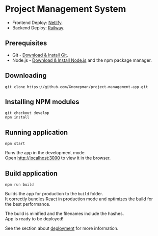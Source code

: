 
# Project Management System

- Frontend Deploy: [Netlify](https://pro-pm-app.netlify.app/).
- Backend Deploy: [Railway](https://pm-app-back-production.up.railway.app).

## Prerequisites

- Git - [Download & Install Git](https://git-scm.com/downloads).
- Node.js - [Download & Install Node.js](https://nodejs.org/en/download/) and the npm package manager.

## Downloading

```
git clone https://github.com/Gnomepman/project-management-app.git
```

## Installing NPM modules

```
git checkout develop
npm install
```

## Running application

```
npm start
```

Runs the app in the development mode.\
Open [http://localhost:3000](http://localhost:3000) to view it in the browser.

## Build application

```
npm run build
```

Builds the app for production to the `build` folder.\
It correctly bundles React in production mode and optimizes the build for the best performance.

The build is minified and the filenames include the hashes.\
App is ready to be deployed!

See the section about [deployment](https://facebook.github.io/create-react-app/docs/deployment) for more information.
